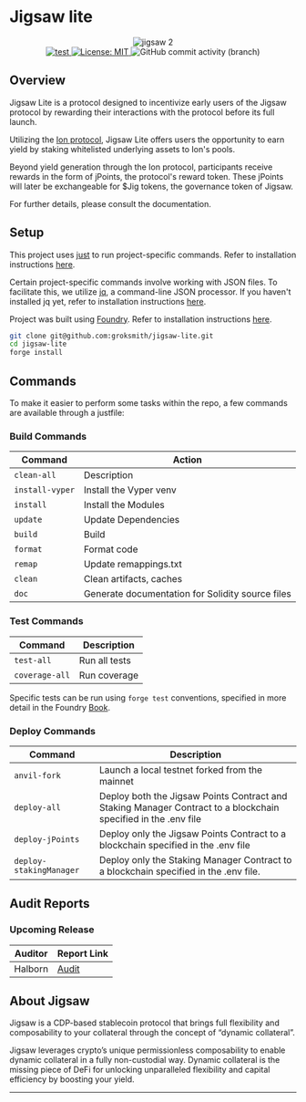 # Jigsaw lite

<p align="center">
  <img src="https://github.com/jigsaw-finance/jigsaw-lite/assets/102415071/894b1ec7-dcbd-4b2d-ac5d-0a9d0df26313" alt="jigsaw 2"><br>
  <a href="https://github.com/groksmith/jigsaw-lite/actions/workflows/test.yml">
    <img src="https://github.com/groksmith/jigsaw-lite/actions/workflows/test.yml/badge.svg" alt="test">
  </a>
  <a href="https://github.com/groksmith/jigsaw-lite/blob/main/LICENSE">
    <img src="https://img.shields.io/badge/License-MIT-blue.svg" alt="License: MIT">
  </a>
  <img alt="GitHub commit activity (branch)" src="https://img.shields.io/github/commit-activity/m/jigsaw-finance/jigsaw-lite">
</p>

 
[foundry]: https://getfoundry.sh/
[foundry-badge]: https://img.shields.io/badge/Built%20with-Foundry-FFDB1C.svg

## Overview

Jigsaw Lite is a protocol designed to incentivize early users of the Jigsaw protocol by rewarding their interactions with the protocol before its full launch.

Utilizing the [Ion protocol](https://ionprotocol.io), Jigsaw Lite offers users the opportunity to earn yield by staking whitelisted underlying assets to Ion's pools.

Beyond yield generation through the Ion protocol, participants receive rewards in the form of jPoints, the protocol's reward token. These jPoints will later be exchangeable for $Jig tokens, the governance token of Jigsaw.

For further details, please consult the documentation.

## Setup

This project uses [just](https://just.systems/man/en/) to run project-specific commands. Refer to installation instructions [here](https://github.com/casey/just?tab=readme-ov-file#installation).

Certain project-specific commands involve working with JSON files. To facilitate this, we utilize [jq](https://jqlang.github.io/jq/), a command-line JSON processor. If you haven't installed jq yet, refer to installation instructions [here](https://jqlang.github.io/jq/download/).

Project was built using [Foundry](https://book.getfoundry.sh/). Refer to installation instructions [here](https://github.com/foundry-rs/foundry#installation).

```sh
git clone git@github.com:groksmith/jigsaw-lite.git
cd jigsaw-lite
forge install
```

## Commands

To make it easier to perform some tasks within the repo, a few commands are available through a justfile:

### Build Commands

| Command         | Action                                           |
| --------------- | ------------------------------------------------ |
| `clean-all`     | Description                                      |
| `install-vyper` | Install the Vyper venv                           |
| `install`       | Install the Modules                              |
| `update`        | Update Dependencies                              |
| `build`         | Build                                            |
| `format`        | Format code                                      |
| `remap`         | Update remappings.txt                            |
| `clean`         | Clean artifacts, caches                          |
| `doc`           | Generate documentation for Solidity source files |

### Test Commands

| Command        | Description   |
| -------------- | ------------- |
| `test-all`     | Run all tests |
| `coverage-all` | Run coverage  |

Specific tests can be run using `forge test` conventions, specified in more detail in the Foundry [Book](https://book.getfoundry.sh/reference/forge/forge-test#test-options).

### Deploy Commands

| Command                 | Description                                                                                                    |
| ----------------------- | -------------------------------------------------------------------------------------------------------------- |
| `anvil-fork`            | Launch a local testnet forked from the mainnet                                                                 |
| `deploy-all`            | Deploy both the Jigsaw Points Contract and Staking Manager Contract to a blockchain specified in the .env file |
| `deploy-jPoints`        | Deploy only the Jigsaw Points Contract to a blockchain specified in the .env file                              |
| `deploy-stakingManager` | Deploy only the Staking Manager Contract to a blockchain specified in the .env file.                           |

## Audit Reports

### Upcoming Release

| Auditor | Report Link                                                        |
| ------- | ------------------------------------------------------------------ |
| Halborn | [Audit](https://www.halborn.com/audits/jigsaw-finance/jigsaw-lite) |

## About Jigsaw

Jigsaw is a CDP-based stablecoin protocol that brings full flexibility and composability to your collateral through the concept of “dynamic collateral”.

Jigsaw leverages crypto’s unique permissionless composability to enable dynamic collateral in a fully non-custodial way.
Dynamic collateral is the missing piece of DeFi for unlocking unparalleled flexibility and capital efficiency by boosting your yield.

---

<p align="center">
</p>
